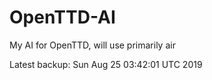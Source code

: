 # OpenTTD-AI
My AI for OpenTTD, will use primarily air

Latest backup: Sun Aug 25 03:42:01 UTC 2019
